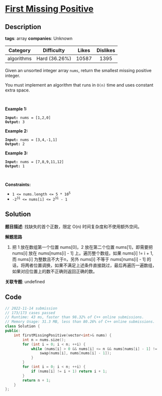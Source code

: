 # [First Missing Positive](https://leetcode.com/problems/first-missing-positive/description/)

## Description

**tags**: array
**companies**: Unknown

| Category | Difficulty | Likes | Dislikes |
| :------: | :--------: | :---: | :------: |
| algorithms | Hard (36.26%) | 10587 | 1395 |

<p>Given an unsorted integer array <code>nums</code>, return the smallest missing positive integer.</p>

<p>You must implement an algorithm that runs in <code>O(n)</code> time and uses constant extra space.</p>

<p>&nbsp;</p>
<p><strong>Example 1:</strong></p>
<pre><code><strong>Input:</strong> nums = [1,2,0]
<strong>Output:</strong> 3</code></pre><p><strong>Example 2:</strong></p>
<pre><code><strong>Input:</strong> nums = [3,4,-1,1]
<strong>Output:</strong> 2</code></pre><p><strong>Example 3:</strong></p>
<pre><code><strong>Input:</strong> nums = [7,8,9,11,12]
<strong>Output:</strong> 1</code></pre>
<p>&nbsp;</p>
<p><strong>Constraints:</strong></p>

<ul>
	<li><code>1 &lt;= nums.length &lt;= 5 * 10<sup>5</sup></code></li>
	<li><code>-2<sup>31</sup> &lt;= nums[i] &lt;= 2<sup>31</sup> - 1</code></li>
</ul>

## Solution

**题目描述**: 找缺失的首个正数，限定 O(n) 时间复杂度和不使用额外空间。

**解题思路**

1. 把 1 放在数组第一个位置 nums[0]，2 放在第二个位置 nums[1]，即需要把 nums[i] 放在 nums[nums[i] - 1] 上。遍历整个数组，如果 nums[i] != i + 1, 而 nums[i] 为整数且不大于n，另外 nums[i] 不等于 nums[nums[i] - 1] 的话，将两者位置调换，如果不满足上述条件直接跳过，最后再遍历一遍数组，如果对应位置上的数不正确则返回正确的数。

**关联专题**: undefined

## Code

```cpp
// 2022-11-14 submission
// 173/173 cases passed
// Runtime: 43 ms, faster than 98.32% of C++ online submissions.
// Memory Usage: 31.3 MB, less than 80.26% of C++ online submissions.
class Solution {
public:
    int firstMissingPositive(vector<int>& nums) {
        int n = nums.size();
        for (int i = 0; i < n; ++i) {
            while (nums[i] > 0 && nums[i] <= n && nums[nums[i] - 1] != nums[i]) {
                swap(nums[i], nums[nums[i] - 1]);
            }
        }
        for (int i = 0; i < n; ++i) {
            if (nums[i] != i + 1) return i + 1;
        }
        return n + 1;
    }
};
```
